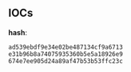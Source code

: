 
## IOCs

__hash__:

```text
ad539ebdf9e34e02be487134cf9a6713
e31b96b8a74075935360b5e5a18926e9
674e7ee905d24a89af47b53b53ffc23c
```